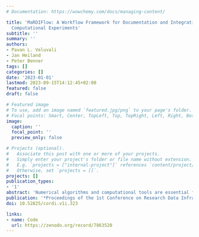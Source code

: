 ```yaml
---
# Documentation: https://wowchemy.com/docs/managing-content/

title: 'MaRDIFlow: A Workflow Framework for Documentation and Integration of FAIR
  Computational Experiments'
subtitle: ''
summary: ''
authors:
- Pavan L. Veluvali
- Jan Heiland
- Peter Benner
tags: []
categories: []
date: '2023-01-01'
lastmod: 2023-09-15T14:12:45+02:00
featured: false
draft: false

# Featured image
# To use, add an image named `featured.jpg/png` to your page's folder.
# Focal points: Smart, Center, TopLeft, Top, TopRight, Left, Right, BottomLeft, Bottom, BottomRight.
image:
  caption: ''
  focal_point: ''
  preview_only: false

# Projects (optional).
#   Associate this post with one or more of your projects.
#   Simply enter your project's folder or file name without extension.
#   E.g. `projects = ["internal-project"]` references `content/project/deep-learning/index.md`.
#   Otherwise, set `projects = []`.
projects: []
publication_types:
- '1'
abstract: 'Numerical algorithms and computational tools are essential for managing and analyzing complex data processing tasks. With ever increasing availability of meta-data and parameter-driven simulations, the demand and the need for reliable and automated workflow frameworks to reproduce computational experiments has grown.  In this work, we aim to develop a novel computational workflow framework, namely MaRDIFlow, that describes the abstraction of multi-layered workflow components. Herein, we plan to enable and implement scientific computing data FAIRness into actionable guidelines for FAIR computational experiments.'
publication: '*Proceedings of the 1st Conference on Research Data Infrastructure*'
doi: 10.52825/cordi.v1i.323

links:
- name: Code
  url: https://zenodo.org/record/7863520
---
```

